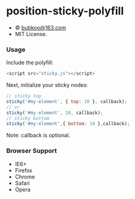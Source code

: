 position-sticky-polyfill
========================

- © bubkoo@163.com
- MIT License.

### Usage

Include the polyfill:

```javascript
<script src="sticky.js"></script>
```
Next, initialize your sticky nodes:

```javascript
// sticky top
sticky('#my-element', { top: 10 }, callback);
// or
sticky('#my-element', 10, callback);
// sticky bottom
sticky('#my-element',{ bottom: 10 },callback);
```
Note: callback is optional.

### Browser Support

- IE6+
- Firefox
- Chrome
- Safari
- Opera


